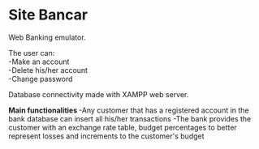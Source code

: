 # Site Bancar

Web Banking emulator.

The user can:<br>
  -Make an account<br>
  -Delete his/her account<br>
  -Change password
  
Database connectivity made with XAMPP web server.

<b> Main functionalities </b>
  -Any customer that has a registered account in the bank database can insert all his/her transactions
  -The bank provides the customer with an exchange rate table, budget percentages to better represent losses and increments to the customer's budget
